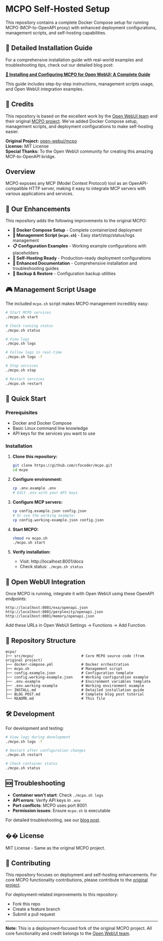 # MCPO Self-Hosted Setup

This repository contains a complete Docker Compose setup for running MCPO (MCP-to-OpenAPI proxy) with enhanced deployment configurations, management scripts, and self-hosting capabilities.

## 📖 Detailed Installation Guide

For a comprehensive installation guide with real-world examples and troubleshooting tips, check out our detailed blog post:

**[🚀 Installing and Configuring MCPO for Open WebUI: A Complete Guide](https://cfocoder.com/%f0%9f%9a%80-installing-and-configuring-mcpo-for-open-webui-a-complete-guide/)**

This guide includes step-by-step instructions, management scripts usage, and Open WebUI integration examples.

## 🙏 Credits

This repository is based on the excellent work by the [Open WebUI team](https://github.com/open-webui) and their original [MCPO project](https://github.com/open-webui/mcpo). We've added Docker Compose setup, management scripts, and deployment configurations to make self-hosting easier.

**Original Project:** [open-webui/mcpo](https://github.com/open-webui/mcpo)  
**License:** MIT License  
**Special Thanks:** To the Open WebUI community for creating this amazing MCP-to-OpenAPI bridge.

## Overview

MCPO exposes any MCP (Model Context Protocol) tool as an OpenAPI-compatible HTTP server, making it easy to integrate MCP servers with various applications and services.

## 🚀 Our Enhancements

This repository adds the following improvements to the original MCPO:

- **🐳 Docker Compose Setup** - Complete containerized deployment
- **📝 Management Script (`mcpo.sh`)** - Easy start/stop/status/logs management
- **📋 Configuration Examples** - Working example configurations with placeholders
- **🔧 Self-Hosting Ready** - Production-ready deployment configurations
- **📖 Enhanced Documentation** - Comprehensive installation and troubleshooting guides
- **🔄 Backup & Restore** - Configuration backup utilities

## 🎮 Management Script Usage

The included `mcpo.sh` script makes MCPO management incredibly easy:

```bash
# Start MCPO services
./mcpo.sh start

# Check running status  
./mcpo.sh status

# View logs
./mcpo.sh logs

# Follow logs in real-time
./mcpo.sh logs -f

# Stop services
./mcpo.sh stop

# Restart services
./mcpo.sh restart
```

## 🚀 Quick Start

### Prerequisites
- Docker and Docker Compose
- Basic Linux command line knowledge
- API keys for the services you want to use

### Installation

1. **Clone this repository:**
   ```bash
   git clone https://github.com/cfocoder/mcpo.git
   cd mcpo
   ```

2. **Configure environment:**
   ```bash
   cp .env.example .env
   # Edit .env with your API keys
   ```

3. **Configure MCP servers:**
   ```bash
   cp config.example.json config.json
   # Or use the working example:
   cp config.working-example.json config.json
   ```

4. **Start MCPO:**
   ```bash
   chmod +x mcpo.sh
   ./mcpo.sh start
   ```

5. **Verify installation:**
   - Visit: http://localhost:8001/docs
   - Check status: `./mcpo.sh status`

## 🔗 Open WebUI Integration

Once MCPO is running, integrate it with Open WebUI using these OpenAPI endpoints:

```
http://localhost:8001/exa/openapi.json
http://localhost:8001/perplexity/openapi.json
http://localhost:8001/memory/openapi.json
```

Add these URLs in Open WebUI Settings → Functions → Add Function.

## 📁 Repository Structure

```
mcpo/
├── src/mcpo/                      # Core MCPO source code (from original project)
├── docker-compose.yml             # Docker orchestration
├── mcpo.sh                        # Management script
├── config.example.json            # Configuration template
├── config.working-example.json    # Working configuration example
├── .env.example                   # Environment variables template
├── .env.working-example           # Working environment example
├── INSTALL.md                     # Detailed installation guide
├── BLOG_POST.md                   # Complete blog post tutorial
└── README.md                      # This file
```

## 🛠️ Development

For development and testing:

```bash
# View logs during development
./mcpo.sh logs -f

# Restart after configuration changes
./mcpo.sh restart

# Check container status
./mcpo.sh status
```

## 🆘 Troubleshooting

- **Container won't start**: Check `./mcpo.sh logs`
- **API errors**: Verify API keys in `.env`
- **Port conflicts**: MCPO uses port 8001
- **Permission issues**: Ensure `mcpo.sh` is executable

For detailed troubleshooting, see our [blog post](https://cfocoder.com/%f0%9f%9a%80-installing-and-configuring-mcpo-for-open-webui-a-complete-guide/).

## �� License

MIT License - Same as the original MCPO project.

## 🤝 Contributing

This repository focuses on deployment and self-hosting enhancements. For core MCPO functionality contributions, please contribute to the [original project](https://github.com/open-webui/mcpo).

For deployment-related improvements to this repository:
- Fork this repo
- Create a feature branch
- Submit a pull request

---

**Note:** This is a deployment-focused fork of the original MCPO project. All core functionality and credit belongs to the [Open WebUI team](https://github.com/open-webui/mcpo).
